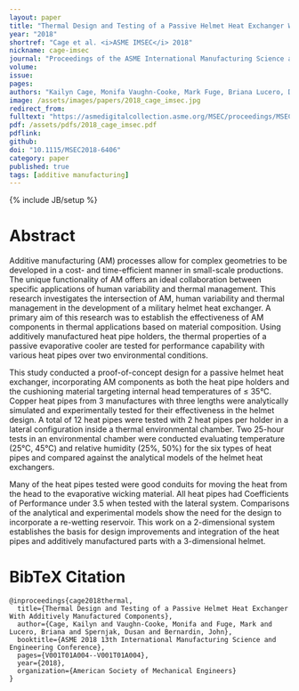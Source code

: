 ```yaml
---
layout: paper
title: "Thermal Design and Testing of a Passive Helmet Heat Exchanger With Additively Manufactured Components"
year: "2018"
shortref: "Cage et al. <i>ASME IMSEC</i> 2018"
nickname: cage-imsec
journal: "Proceedings of the ASME International Manufacturing Science and Engineering Conference"
volume: 
issue: 
pages: 
authors: "Kailyn Cage, Monifa Vaughn-Cooke, Mark Fuge, Briana Lucero, Dusan Spernjak, and John Bernardin"
image: /assets/images/papers/2018_cage_imsec.jpg
redirect_from: 
fulltext: "https://asmedigitalcollection.asme.org/MSEC/proceedings/MSEC2018/51357/V001T01A004/277790" 
pdf: /assets/pdfs/2018_cage_imsec.pdf
pdflink: 
github: 
doi: "10.1115/MSEC2018-6406"
category: paper
published: true
tags: [additive manufacturing]
---
```

{% include JB/setup %}

# Abstract 

Additive manufacturing (AM) processes allow for complex geometries to be developed in a cost- and time-efficient manner in small-scale productions. The unique functionality of AM offers an ideal collaboration between specific applications of human variability and thermal management. This research investigates the intersection of AM, human variability and thermal management in the development of a military helmet heat exchanger. A primary aim of this research was to establish the effectiveness of AM components in thermal applications based on material composition. Using additively manufactured heat pipe holders, the thermal properties of a passive evaporative cooler are tested for performance capability with various heat pipes over two environmental conditions.

This study conducted a proof-of-concept design for a passive helmet heat exchanger, incorporating AM components as both the heat pipe holders and the cushioning material targeting internal head temperatures of ≤ 35°C. Copper heat pipes from 3 manufactures with three lengths were analytically simulated and experimentally tested for their effectiveness in the helmet design. A total of 12 heat pipes were tested with 2 heat pipes per holder in a lateral configuration inside a thermal environmental chamber. Two 25-hour tests in an environmental chamber were conducted evaluating temperature (25°C, 45°C) and relative humidity (25%, 50%) for the six types of heat pipes and compared against the analytical models of the helmet heat exchangers.

Many of the heat pipes tested were good conduits for moving the heat from the head to the evaporative wicking material. All heat pipes had Coefficients of Performance under 3.5 when tested with the lateral system. Comparisons of the analytical and experimental models show the need for the design to incorporate a re-wetting reservoir. This work on a 2-dimensional system establishes the basis for design improvements and integration of the heat pipes and additively manufactured parts with a 3-dimensional helmet.




# BibTeX Citation

```
@inproceedings{cage2018thermal,
  title={Thermal Design and Testing of a Passive Helmet Heat Exchanger With Additively Manufactured Components},
  author={Cage, Kailyn and Vaughn-Cooke, Monifa and Fuge, Mark and Lucero, Briana and Spernjak, Dusan and Bernardin, John},
  booktitle={ASME 2018 13th International Manufacturing Science and Engineering Conference},
  pages={V001T01A004--V001T01A004},
  year={2018},
  organization={American Society of Mechanical Engineers}
}
```
